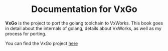 <div align="center">

# Documentation for VxGo

</div>

**VxGo** is the project to port the golang toolchain to VxWorks. This book goes in detail about the internals of golang, details about VxWorks, as well as my process for porting.

You can find the VxGo project [here](https://github.com/MrPicklePinosaur/vxgo)
